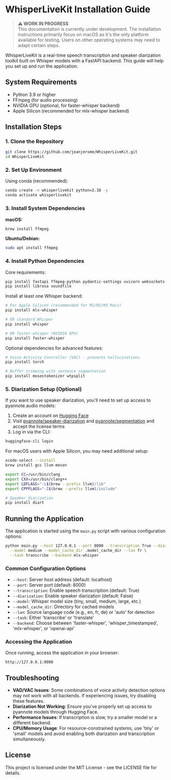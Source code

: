 # WhisperLiveKit Installation Guide

> **⚠️ WORK IN PROGRESS**  
> This documentation is currently under development. The installation instructions primarily focus on macOS as it's the only platform available for testing. Users on other operating systems may need to adapt certain steps.

WhisperLiveKit is a real-time speech transcription and speaker diarization toolkit built on Whisper models with a FastAPI backend. This guide will help you set up and run the application.

## System Requirements

- Python 3.9 or higher
- FFmpeg (for audio processing)
- NVIDIA GPU (optional, for faster-whisper backend)
- Apple Silicon (recommended for mlx-whisper backend)

## Installation Steps

### 1. Clone the Repository

```bash
git clone https://github.com/jeanjerome/WhisperLiveKit.git
cd WhisperLiveKit
```

### 2. Set Up Environment

Using conda (recommended):

```bash
conda create -n whisperlivekit python=3.10 -y
conda activate whisperlivekit
```

### 3. Install System Dependencies

**macOS:**
```bash
brew install ffmpeg
```

**Ubuntu/Debian:**
```bash
sudo apt install ffmpeg
```

### 4. Install Python Dependencies

Core requirements:
```bash
pip install fastapi ffmpeg-python pydantic-settings uvicorn websockets
pip install librosa soundfile
```

Install at least one Whisper backend:
```bash
# For Apple Silicon (recommended for M1/M2/M3 Macs)
pip install mlx-whisper

# OR standard Whisper
pip install whisper

# OR faster-whisper (NVIDIA GPU)
pip install faster-whisper
```

Optional dependencies for advanced features:
```bash
# Voice Activity Controller (VAC) - prevents hallucinations
pip install torch

# Buffer trimming with sentence segmentation
pip install mosestokenizer wtpsplit
```

### 5. Diarization Setup (Optional)

If you want to use speaker diarization, you'll need to set up access to pyannote.audio models:

1. Create an account on [Hugging Face](https://huggingface.co)
2. Visit [pyannote/speaker-diarization](https://huggingface.co/pyannote/speaker-diarization) and [pyannote/segmentation](https://huggingface.co/pyannote/segmentation) and accept the license terms
3. Log in via the CLI:

```bash
huggingface-cli login
```

For macOS users with Apple Silicon, you may need additional setup:
```bash
xcode-select --install
brew install gcc llvm meson

export CC=/usr/bin/clang
export CXX=/usr/bin/clang++
export LDFLAGS="-L$(brew --prefix llvm)/lib"
export CPPFLAGS="-I$(brew --prefix llvm)/include"
```

```bash
# Speaker diarization
pip install diart
```

## Running the Application

The application is started using the `main.py` script with various configuration options:

```bash
python main.py --host 127.0.0.1 --port 8000 --transcription True --diarization True \
  --model medium --model_cache_dir .model_cache_dir --lan fr \
  --task transcribe --backend mlx-whisper
```

### Common Configuration Options

- `--host`: Server host address (default: localhost)
- `--port`: Server port (default: 8000)
- `--transcription`: Enable speech transcription (default: True)
- `--diarization`: Enable speaker diarization (default: False)
- `--model`: Whisper model size (tiny, small, medium, large, etc.)
- `--model_cache_dir`: Directory for cached models
- `--lan`: Source language code (e.g., en, fr, de) or 'auto' for detection
- `--task`: Either 'transcribe' or 'translate'
- `--backend`: Choose between 'faster-whisper', 'whisper_timestamped', 'mlx-whisper', or 'openai-api'

### Accessing the Application

Once running, access the application in your browser:

```
http://127.0.0.1:8000
```

## Troubleshooting

- **VAD/VAC Issues**: Some combinations of voice activity detection options may not work with all backends. If experiencing issues, try disabling these features.
- **Diarization Not Working**: Ensure you've properly set up access to pyannote models through Hugging Face.
- **Performance Issues**: If transcription is slow, try a smaller model or a different backend.
- **CPU/Memory Usage**: For resource-constrained systems, use 'tiny' or 'small' models and avoid enabling both diarization and transcription simultaneously.

## License

This project is licensed under the MIT License - see the LICENSE file for details.